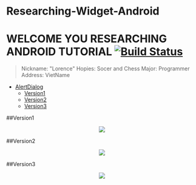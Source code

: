 # Researching-Widget-Android
# WELCOME YOU RESEARCHING ANDROID TUTORIAL [![Build Status](https://travis-ci.org/nomensa/jquery.hide-show.svg)](https://travis-ci.org/nomensa/jquery.hide-show.svg?branch=master)

> Nickname: "Lorence"
> Hopies: Socer and Chess
> Major: Programmer
> Address: VietName

- [AlertDialog](#alertdialog)
  - [Version1](#version1)
  - [Version2](#version2)
  - [Version3](#version3)

##Version1
<p align="center">
  <img src="https://github.com/danisluis6/Researching-Widget-Android/blob/version1/AlertDialog/version1_1.png">
</p>

##Version2
<p align="center">
  <img src="https://github.com/danisluis6/Researching-Widget-Android/blob/version2/AlertDialog/version2_1.png">
</p>

##Version3
<p align="center">
  <img src="https://github.com/danisluis6/Researching-Widget-Android/blob/version3/AlertDialog/version2_1.png">
</p>


